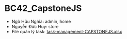 # BC42_CapstoneJS
- Ngô Hữu Nghĩa: admin, home
- Nguyễn Đức Huy: store
- File quản lý task:
[task-management-CAPSTONEJS.xlsx](https://github.com/Gear707/BC42_CapstoneJS/files/10899915/task-management-CAPSTONEJS.xlsx)
